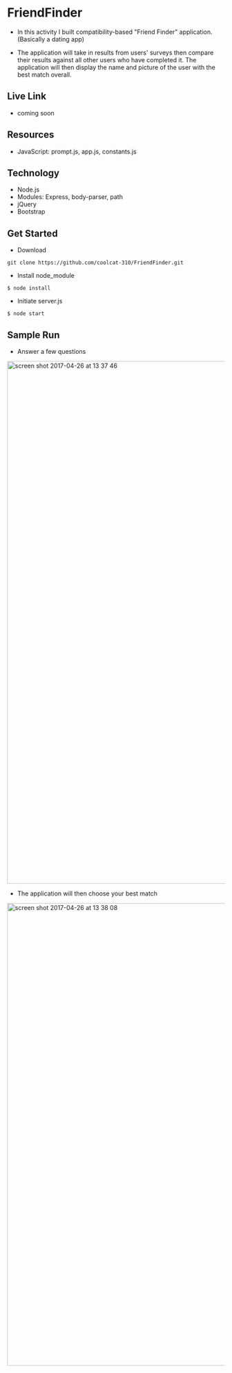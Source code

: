 # FriendFinder

* In this activity I built compatibility-based "Friend Finder" application. (Basically a dating app)

* The application will take in results from users' surveys then compare their results against all other users who have completed it. The application will then display the name and picture of the user with the best match overall.

## Live Link

- coming soon

## Resources

- JavaScript:   prompt.js, app.js, constants.js

## Technology

- Node.js
- Modules: Express, body-parser, path
- jQuery
- Bootstrap


## Get Started

- Download
```
git clone https://github.com/coolcat-310/FriendFinder.git

```

- Install node_module
```
$ node install
```

- Initiate server.js

```
$ node start   

```

## Sample Run

- Answer a few questions 

<img width="1210" alt="screen shot 2017-04-26 at 13 37 46" src="https://cloud.githubusercontent.com/assets/16736074/25456611/42cb9dfe-2a88-11e7-9cd6-15f9ecf42fa2.png">


- The application will then choose your best match 

<img width="1071" alt="screen shot 2017-04-26 at 13 38 08" src="https://cloud.githubusercontent.com/assets/16736074/25456687/77b9b0b4-2a88-11e7-91c9-4494daa3ba66.png">
